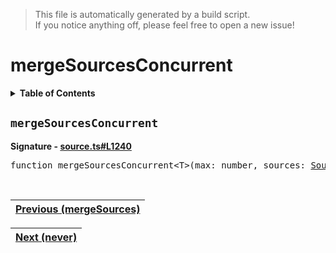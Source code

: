 > This file is automatically generated by a build script.<br>If you notice anything off, please feel free to open a new issue!

# mergeSourcesConcurrent

<details><summary><b>Table of Contents</b></summary>

1. [<code>mergeSourcesConcurrent</code>](#mergeSourcesConcurrent)</details>

## <a name="mergeSourcesConcurrent"></a><code>mergeSourcesConcurrent</code>

<b>Signature - [source.ts#L1240](..\/..\/packages\/core\/src\/source.ts#L1240)</b>

<pre>function mergeSourcesConcurrent&lt;T&gt;(max: number, sources: <a href="00-Source.md#Source-Interface">Source</a>&lt;T&gt;[]): <a href="00-Source.md#Source-Interface">Source</a>&lt;T&gt;</pre><br>

| [Previous \(mergeSources\)](25-mergeSources.md#readme) |
| --- |

<div align="right">

| [Next \(never\)](27-never.md#readme) |
| --- |
</div>
